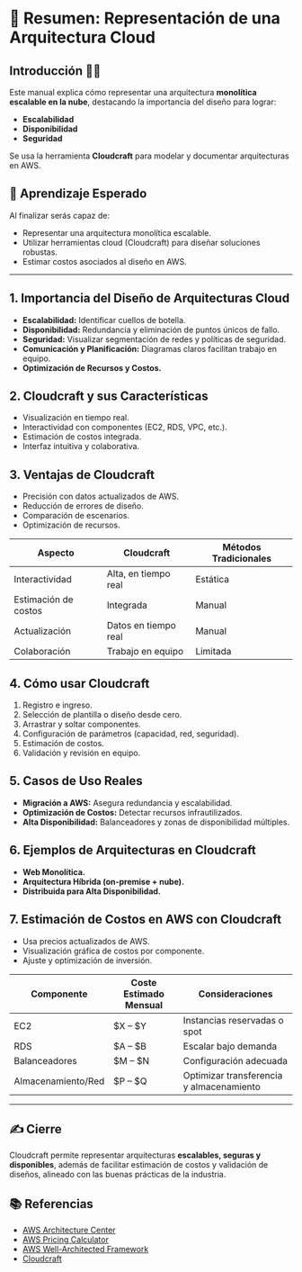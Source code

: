 
# 📘 Resumen: Representación de una Arquitectura Cloud

## Introducción 🧑‍💻
Este manual explica cómo representar una arquitectura **monolítica escalable en la nube**, destacando la importancia del diseño para lograr:
- **Escalabilidad**
- **Disponibilidad**
- **Seguridad**

Se usa la herramienta **Cloudcraft** para modelar y documentar arquitecturas en AWS.

## 🎯 Aprendizaje Esperado
Al finalizar serás capaz de:
- Representar una arquitectura monolítica escalable.
- Utilizar herramientas cloud (Cloudcraft) para diseñar soluciones robustas.
- Estimar costos asociados al diseño en AWS.

---

## 1. Importancia del Diseño de Arquitecturas Cloud
- **Escalabilidad:** Identificar cuellos de botella.
- **Disponibilidad:** Redundancia y eliminación de puntos únicos de fallo.
- **Seguridad:** Visualizar segmentación de redes y políticas de seguridad.
- **Comunicación y Planificación:** Diagramas claros facilitan trabajo en equipo.
- **Optimización de Recursos y Costos.**

## 2. Cloudcraft y sus Características
- Visualización en tiempo real.
- Interactividad con componentes (EC2, RDS, VPC, etc.).
- Estimación de costos integrada.
- Interfaz intuitiva y colaborativa.

## 3. Ventajas de Cloudcraft
- Precisión con datos actualizados de AWS.
- Reducción de errores de diseño.
- Comparación de escenarios.
- Optimización de recursos.

| Aspecto | Cloudcraft | Métodos Tradicionales |
|---------|------------|------------------------|
| Interactividad | Alta, en tiempo real | Estática |
| Estimación de costos | Integrada | Manual |
| Actualización | Datos en tiempo real | Manual |
| Colaboración | Trabajo en equipo | Limitada |

## 4. Cómo usar Cloudcraft
1. Registro e ingreso.
2. Selección de plantilla o diseño desde cero.
3. Arrastrar y soltar componentes.
4. Configuración de parámetros (capacidad, red, seguridad).
5. Estimación de costos.
6. Validación y revisión en equipo.

## 5. Casos de Uso Reales
- **Migración a AWS:** Asegura redundancia y escalabilidad.
- **Optimización de Costos:** Detectar recursos infrautilizados.
- **Alta Disponibilidad:** Balanceadores y zonas de disponibilidad múltiples.

## 6. Ejemplos de Arquitecturas en Cloudcraft
- **Web Monolítica.**
- **Arquitectura Híbrida (on-premise + nube).**
- **Distribuida para Alta Disponibilidad.**

## 7. Estimación de Costos en AWS con Cloudcraft
- Usa precios actualizados de AWS.
- Visualización gráfica de costos por componente.
- Ajuste y optimización de inversión.

| Componente | Coste Estimado Mensual | Consideraciones |
|------------|-------------------------|----------------|
| EC2 | $X – $Y | Instancias reservadas o spot |
| RDS | $A – $B | Escalar bajo demanda |
| Balanceadores | $M – $N | Configuración adecuada |
| Almacenamiento/Red | $P – $Q | Optimizar transferencia y almacenamiento |

---

## ✍️ Cierre
Cloudcraft permite representar arquitecturas **escalables, seguras y disponibles**, además de facilitar estimación de costos y validación de diseños, alineado con las buenas prácticas de la industria.

## 📚 Referencias
- [AWS Architecture Center](https://aws.amazon.com/architecture/)  
- [AWS Pricing Calculator](https://calculator.aws.amazon.com/)  
- [AWS Well-Architected Framework](https://aws.amazon.com/architecture/well-architected/)  
- [Cloudcraft](https://cloudcraft.co/)  
